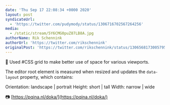 ```yaml
---
date: 'Thu Sep 17 22:08:34 +0000 2020'
layout: post
syndicateUrl:
  - 'https://twitter.com/pudymody/status/1306716702567264256'
media:
  - /static/stream/5Y6CMG0puZ87LB8A.jpg
authorName: Rik Schennink
authorUrl: 'https://twitter.com/rikschennink'
originalPost: 'https://twitter.com/rikschennink/status/1306568173005795329'
---
```

🍱 Used #CSS grid to make better use of space for various viewports.

The editor root element is measured when resized and updates the `data-layout` property, which contains:

Orientation: landscape | portrait
Height: short | tall
Width: narrow | wide

📷 [https://pqina.nl/doka/](https://pqina.nl/doka/) 